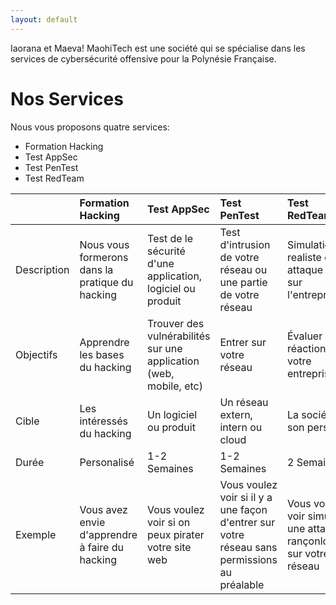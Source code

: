 ```yaml
---
layout: default
---
```


Iaorana et Maeva! MaohiTech est une société qui se spécialise dans les services de cybersécurité offensive pour la Polynésie Française.

# Nos Services

Nous vous proposons quatre services:

* Formation Hacking 
* Test AppSec
* Test PenTest 
* Test RedTeam

|              | Formation Hacking | Test AppSec  |Test PenTest|Test RedTeam|
|:-------------|:------------------|:-------------|:-----------|:-----------|
|Description|Nous vous formerons dans la pratique du hacking|Test de le sécurité d'une application, logiciel ou produit|Test d'intrusion de votre réseau ou une partie de votre réseau|Simulation realiste d'une attaque cyber sur l'entreprise|
|Objectifs    |Apprendre les bases du hacking|Trouver des vulnérabilités sur une application (web, mobile, etc)|Entrer sur votre réseau|Évaluer la réaction de votre entreprise|
|Cible        |Les intéressés du hacking|Un logiciel ou produit|Un réseau extern, intern ou cloud|La société et son personel|
|Durée        |Personalisé|1-2 Semaines|1-2 Semaines|2 Semaines|
|Exemple      |Vous avez envie d'apprendre à faire du hacking|Vous voulez voir si on peux pirater votre site web|Vous voulez voir si il y a une façon d'entrer sur votre réseau sans permissions au préalable|Vous voulez voir simular une attaque rançonlogiciel sur votre réseau|
